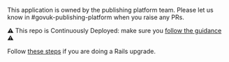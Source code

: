 This application is owned by the publishing platform team. Please let us know in #govuk-publishing-platform when you raise any PRs.

⚠️ This repo is Continuously Deployed: make sure you [follow the guidance](https://docs.publishing.service.gov.uk/manual/development-pipeline.html#merge-your-own-pull-request) ⚠️

Follow [these steps](https://guides.rubyonrails.org/upgrading_ruby_on_rails.html) if you are doing a Rails upgrade.
